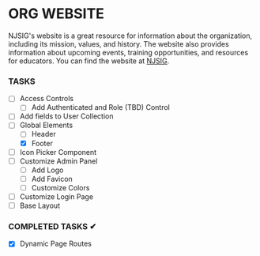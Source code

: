 # ORG WEBSITE

NJSIG's website is a great resource for information about the organization, including its mission, values, and history. The website also provides information about upcoming events, training opportunities, and resources for educators. You can find the website at [NJSIG](https://www.njsig.org/).

### TASKS

- [ ] Access Controls
  - [ ] Add Authenticated and Role (TBD) Control
- [ ] Add fields to User Collection
- [ ] Global Elements
  - [ ] Header
  - [x] Footer
- [ ] Icon Picker Component
- [ ] Customize Admin Panel
  - [ ] Add Logo
  - [ ] Add Favicon
  - [ ] Customize Colors
- [ ] Customize Login Page
- [ ] Base Layout

### COMPLETED TASKS ✔

- [x] Dynamic Page Routes
